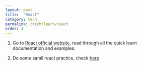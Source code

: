 ```yaml
---
layout: post
title:  "React"
category: tech
permalink: /tech/learn/react
order: 1
---
```

1. Go to [React official website](https://react.dev/learn), read through all the quick learn documentation and examples.

2. Do some samll react practice, check [here](https://github.com/tangsiwei0831/react-practice)

